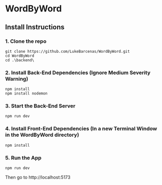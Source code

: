 # WordByWord

## Install Instructions

### 1. Clone the repo
```console
git clone https://github.com/LukeBarcenas/WordByWord.git
cd WordByWord
cd .\backend\
```

### 2. Install Back-End Dependencies (Ignore Medium Severity Warning)
```console
npm install
npm install nodemon
```

### 3. Start the Back-End Server
```console
npm run dev
```

### 4. Install Front-End Dependencies (In a new Terminal Window in the WordByWord directory)
```console
npm install
```

### 5. Run the App
```console
npm run dev
```

Then go to http://localhost:5173
